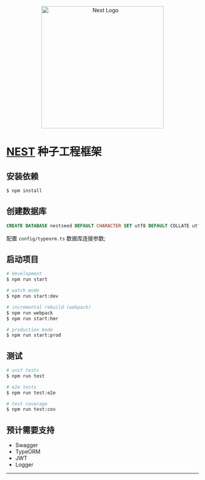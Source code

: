 <p align="center">
  <a href="http://nestjs.com/" target="blank"><img src="https://nestjs.com/img/logo_text.svg" width="320" alt="Nest Logo" /></a>
</p>

# [NEST](https://github.com/nestjs/nest) 种子工程框架



## 安装依赖

``` bash
$ npm install
```

## 创建数据库

``` sql
CREATE DATABASE nestseed DEFAULT CHARACTER SET utf8 DEFAULT COLLATE utf8_general_ci;
```
配置 `config/typeorm.ts` 数据库连接参数;

## 启动项目

``` bash
# development
$ npm run start

# watch mode
$ npm run start:dev

# incremental rebuild (webpack)
$ npm run webpack
$ npm run start:hmr

# production mode
$ npm run start:prod
```

## 测试

``` bash
# unit tests
$ npm run test

# e2e tests
$ npm run test:e2e

# test coverage
$ npm run test:cov
```

## 预计需要支持

* Swagger
* TypeORM
* JWT
* Logger

---
